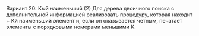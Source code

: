 Вариант 20: Kый наименьший (2)
Для дерева двоичного поиска с дополнительной информацией реализовать процедуру, которая находит +
Kй наименьший элемент и, если он оказывается четным, печатает элементы с порядковыми номерами
меньшими K.
